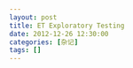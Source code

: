 ```yaml
---
layout: post
title: ET Exploratory Testing
date: 2012-12-26 12:30:00
categories: [杂记]
tags: []
---
```

       